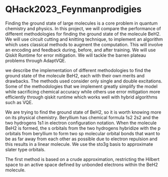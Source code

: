 # QHack2023_Feynmanprodigies


Finding the ground state of large molecules is a core problem in quantum chemistry and physics. In this project, we will compare the performance of different methodologies for finding the ground state of the molecule BeH2. We will use circuit cutting and knitting technique, to implement an algorithm which uses classical methods to augment the computation. This will involve an encoding and feedback during, before, and after training.  We will use Qiskit Runtime for error mitigation. We will tackle the barren plateau problems through AdaptVQE.


we describe the implementation of different methodologies to find the ground state of the molecule BeH2, each with their own merits and drawbacks. The methods used consider only single and double excitations. Some of the methodologies that we implement greatly simplify the model while sacrificing chemical accuracy while others use error mitigation more efficiently through qiskit runtime which works well with hybrid algorithms such as VQE.

We are trying to find the ground state of BeH2, so it is worth knowing more on its physical chemistry. Beryllium has chemical formula 1s2 2s2 and the two hydrogens 1s1 in electron configuration notation. When the molecule BeH2 is formed, the s orbitals from the two hydrogens hybridize with the p orbitals from beryllium to form two sp molecular orbital bonds that want to be as far away from each other as possible due to electron repulsion and this results in a linear molecule. We use the sto3g basis to approximate slater type orbitals.

The first method is based on a crude approximation, restricting the Hilbert space to an active space defined by unbonded electrons within the BeH2 molecule.
